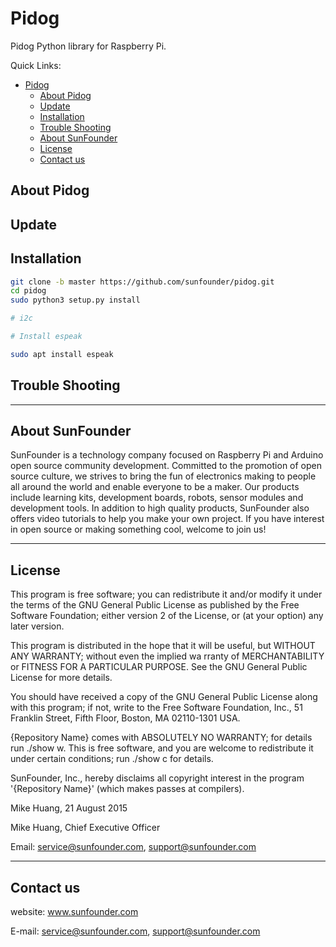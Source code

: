 # Pidog

Pidog Python library for Raspberry Pi.

Quick Links:

- [Pidog](#Pidog)
  - [About Pidog](#about-Pidog)
  - [Update](#update)
  - [Installation](#installation)
  - [Trouble Shooting](#trouble-shooting)
  - [About SunFounder](#about-sunfounder)
  - [License](#license)
  - [Contact us](#contact-us)

## About Pidog



## Update



## Installation

```bash
git clone -b master https://github.com/sunfounder/pidog.git
cd pidog
sudo python3 setup.py install

# i2c

# Install espeak

sudo apt install espeak
```

## Trouble Shooting

----------------------------------------------

## About SunFounder

SunFounder is a technology company focused on Raspberry Pi and Arduino open source community development. Committed to the promotion of open source culture, we strives to bring the fun of electronics making to people all around the world and enable everyone to be a maker. Our products include learning kits, development boards, robots, sensor modules and development tools. In addition to high quality products, SunFounder also offers video tutorials to help you make your own project. If you have interest in open source or making something cool, welcome to join us!

----------------------------------------------

## License

This program is free software; you can redistribute it and/or modify it under the terms of the GNU General Public License as published by the Free Software Foundation; either version 2 of the License, or (at your option) any later version.

This program is distributed in the hope that it will be useful, but WITHOUT ANY WARRANTY; without even the implied wa rranty of MERCHANTABILITY or FITNESS FOR A PARTICULAR PURPOSE. See the GNU General Public License for more details.

You should have received a copy of the GNU General Public License along with this program; if not, write to the Free Software Foundation, Inc., 51 Franklin Street, Fifth Floor, Boston, MA 02110-1301 USA.

{Repository Name} comes with ABSOLUTELY NO WARRANTY; for details run ./show w. This is free software, and you are welcome to redistribute it under certain conditions; run ./show c for details.

SunFounder, Inc., hereby disclaims all copyright interest in the program '{Repository Name}' (which makes passes at compilers).

Mike Huang, 21 August 2015

Mike Huang, Chief Executive Officer

Email: service@sunfounder.com, support@sunfounder.com

----------------------------------------------

## Contact us

website:
    www.sunfounder.com

E-mail:
    service@sunfounder.com, support@sunfounder.com
